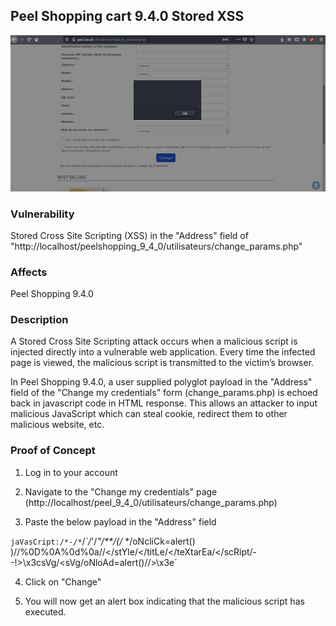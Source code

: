 ## Peel Shopping cart 9.4.0 Stored XSS
![1.png](images/1.png)

### Vulnerability

Stored Cross Site Scripting (XSS) in the "Address" field of "http://localhost/peelshopping_9_4_0/utilisateurs/change_params.php"

### Affects

Peel Shopping 9.4.0

### Description

A Stored Cross Site Scripting attack occurs when a malicious script is injected directly into a vulnerable web application. Every time the infected page is viewed, the malicious script is transmitted to the victim’s browser.

In Peel Shopping 9.4.0, a user supplied polyglot payload in the "Address" field of the "Change my credentials" form (change_params.php) is echoed back in javascript code in HTML response. This allows an attacker to input malicious JavaScript which can steal cookie, redirect them to other malicious website, etc.

### Proof of Concept

1. Log in to your account

2. Navigate to the "Change my credentials" page (http://localhost/peel_9_4_0/utilisateurs/change_params.php)

3. Paste the below payload in the "Address" field

`jaVasCript:/*-/*`/*\`/*'/*"/**/(/* */oNcliCk=alert() )//%0D%0A%0d%0a//</stYle/</titLe/</teXtarEa/</scRipt/--!>\x3csVg/<sVg/oNloAd=alert()//>\x3e`

4. Click on "Change"

5. You will now get an alert box indicating that the malicious script has executed.
